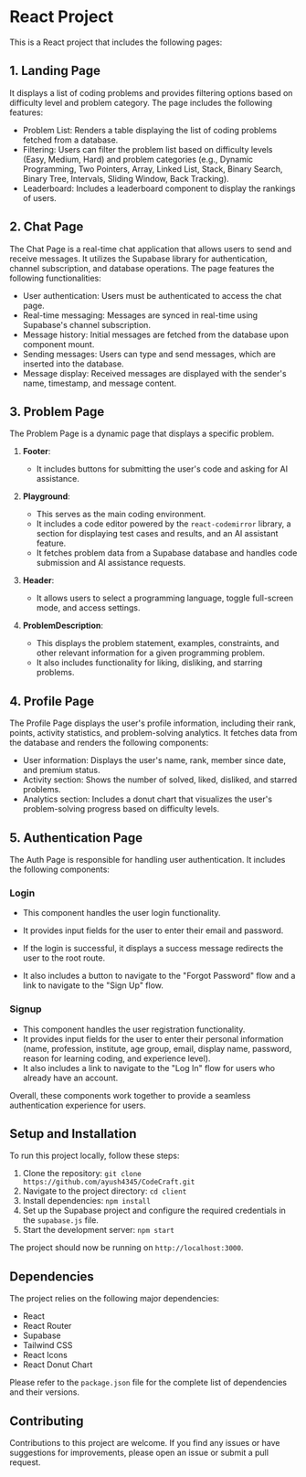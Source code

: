 # React Project

This is a React project that includes the following pages:

## 1. Landing Page

It displays a list of coding problems and provides filtering options based on difficulty level and problem category. The page includes the following features:

- Problem List: Renders a table displaying the list of coding problems fetched from a database.
- Filtering: Users can filter the problem list based on difficulty levels (Easy, Medium, Hard) and problem categories (e.g., Dynamic Programming, Two Pointers, Array, Linked List, Stack, Binary Search, Binary Tree, Intervals, Sliding Window, Back Tracking).
- Leaderboard: Includes a leaderboard component to display the rankings of users.

## 2. Chat Page

The Chat Page is a real-time chat application that allows users to send and receive messages. It utilizes the Supabase library for authentication, channel subscription, and database operations. The page features the following functionalities:

- User authentication: Users must be authenticated to access the chat page.
- Real-time messaging: Messages are synced in real-time using Supabase's channel subscription.
- Message history: Initial messages are fetched from the database upon component mount.
- Sending messages: Users can type and send messages, which are inserted into the database.
- Message display: Received messages are displayed with the sender's name, timestamp, and message content.

## 3. Problem Page

The Problem Page is a dynamic page that displays a specific problem.

1. **Footer**:
    - It includes buttons for submitting the user's code and asking for AI assistance.

2. **Playground**:
    - This serves as the main coding environment.
    - It includes a code editor powered by the `react-codemirror` library, a section for displaying test cases and results, and an AI assistant feature.
    - It fetches problem data from a Supabase database and handles code submission and AI assistance requests.

3. **Header**:
    - It allows users to select a programming language, toggle full-screen mode, and access settings.

4. **ProblemDescription**:
    - This displays the problem statement, examples, constraints, and other relevant information for a given programming problem.
    - It also includes functionality for liking, disliking, and starring problems.

## 4. Profile Page

The Profile Page displays the user's profile information, including their rank, points, activity statistics, and problem-solving analytics. It fetches data from the database and renders the following components:

- User information: Displays the user's name, rank, member since date, and premium status.
- Activity section: Shows the number of solved, liked, disliked, and starred problems.
- Analytics section: Includes a donut chart that visualizes the user's problem-solving progress based on difficulty levels.

## 5. Authentication Page

The Auth Page is responsible for handling user authentication. It includes the following components:

### Login

- This component handles the user login functionality.
- It provides input fields for the user to enter their email and password.
- If the login is successful, it displays a success message redirects the user to the root route.

- It also includes a button to navigate to the "Forgot Password" flow and a link to navigate to the "Sign Up" flow.

### Signup

- This component handles the user registration functionality.
- It provides input fields for the user to enter their personal information (name, profession, institute, age group, email, display name, password, reason for learning coding, and experience level).
- It also includes a link to navigate to the "Log In" flow for users who already have an account.

Overall, these components work together to provide a seamless authentication experience for users.

## Setup and Installation

To run this project locally, follow these steps:

1. Clone the repository: `git clone https://github.com/ayush4345/CodeCraft.git`
2. Navigate to the project directory: `cd client`
3. Install dependencies: `npm install`
4. Set up the Supabase project and configure the required credentials in the `supabase.js` file.
5. Start the development server: `npm start`

The project should now be running on `http://localhost:3000`.

## Dependencies

The project relies on the following major dependencies:

- React
- React Router
- Supabase
- Tailwind CSS
- React Icons
- React Donut Chart

Please refer to the `package.json` file for the complete list of dependencies and their versions.

## Contributing

Contributions to this project are welcome. If you find any issues or have suggestions for improvements, please open an issue or submit a pull request.
